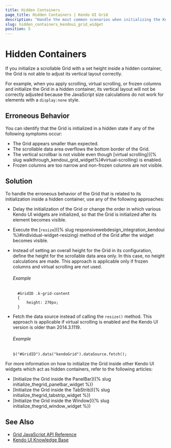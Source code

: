 ```yaml
---
title: Hidden Containers
page_title: Hidden Containers | Kendo UI Grid
description: "Handle the most common scenarios when initializing the Kendo UI Grid for jQuery in a hidden container."
slug: hidden_containers_kendoui_grid_widget
position: 5
---
```


# Hidden Containers

If you initialize a scrollable Grid with a set height inside a hidden container, the Grid is not able to adjust its vertical layout correctly.

For example, when you apply scrolling, virtual scrolling, or frozen columns and initialize the Grid in a hidden container, its vertical layout will not be correctly adjusted because the JavaScript size calculations do not work for elements with a `display:none` style.

## Erroneous Behavior

You can identify that the Grid is initialized in a hidden state if any of the following symptoms occur:

* The Grid appears smaller than expected.
* The scrollable data area overflows the bottom border of the Grid.
* The vertical scrollbar is not visible even though [virtual scrolling]({% slug walkthrough_kendoui_grid_widget%}#virtual-scrolling) is enabled.
* Frozen columns are too narrow and non-frozen columns are not visible.

## Solution

To handle the erroneous behavior of the Grid that is related to its initialization inside a hidden container, use any of the following approaches:

* Delay the initialization of the Grid or change the order in which various Kendo UI widgets are initialized, so that the Grid is initialized after its element becomes visible.
* Execute the [`resize`]({% slug responsivewebdesign_integration_kendoui %}#individual-widget-resizing) method of the Grid after the widget becomes visible.
* Instead of setting an overall height for the Grid in its configuration, define the height for the scrollable data area only. In this case, no height calculations are made. This approach is applicable only if frozen columns and virtual scrolling are _not_ used.

    ###### Example

    ```
      #GridID .k-grid-content
      {
          height: 270px;
      }
    ```

* Fetch the data source instead of calling the `resize()` method. This approach is applicable if virtual scrolling is enabled and the Kendo UI version is older than 2014.3.1119.

    ###### Example

    ```
    $("#GridID").data("kendoGrid").dataSource.fetch();
    ```

For more information on how to initialize the Grid inside other Kendo UI widgets which act as hidden containers, refer to the following articles:

* [Initialize the Grid inside the PanelBar]({% slug initialize_thegrid_panelbar_widget %})
* [Initialize the Grid inside the TabStrib]({% slug initialize_thegrid_tabstrip_widget %})
* [Initialize the Grid inside the Window]({% slug initialize_thegrid_window_widget %})

## See Also

* [Grid JavaScript API Reference](/api/javascript/ui/grid)
* [Kendo UI Knowledge Base](/knowledge-base)
